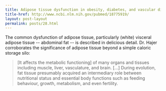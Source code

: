 ```yaml
---
title: Adipose tissue dysfunction in obesity, diabetes, and vascular diseases
title-href: http://www.ncbi.nlm.nih.gov/pubmed/18775919/
layout: post-layout
permalink: posts/28.html
---
```


The common dysfunction of adipose tissue, particularly (white) visceral adipose tissue -- abdominal fat -- is described in delicious detail. Dr. Hajer corroborates the significance of adipose tissue beyond a simple caloric storage silo:

> [It affects the metabolic functioning] of many organs and tissues including muscle, liver, vasculature, and brain. [...] During evolution, fat tissue presumably acquired an intermediary role between nutritional status and essential body functions such as feeding behaviour, growth, metabolism, and even fertility. 